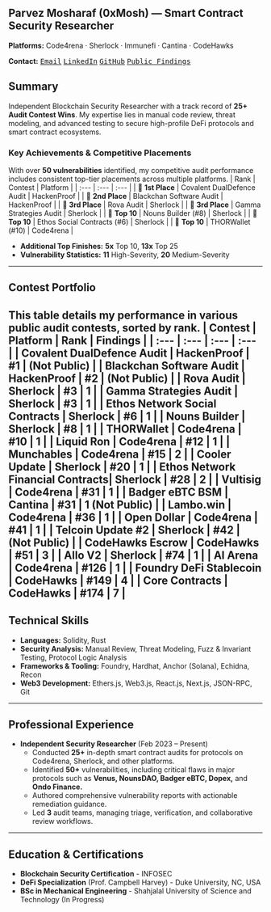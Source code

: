 ## Parvez Mosharaf (0xMosh) — Smart Contract Security Researcher
**Platforms:** Code4rena · Sherlock · Immunefi · Cantina · CodeHawks

**Contact:** <kbd>[Email](mailto:pmosharafsmail@gmail.com)</kbd> <kbd>[LinkedIn](https://www.linkedin.com/in/mosharaff)</kbd> <kbd>[GitHub](https://github.com/mosharaf6)</kbd> <kbd>[Public Findings](https://audits.sherlock.xyz/watson/0xMosh)</kbd>

## Summary

Independent Blockchain Security Researcher with a track record of **25+ Audit Contest Wins**. My expertise lies in manual code review, threat modeling, and advanced testing to secure high-profile DeFi protocols and smart contract ecosystems.

### Key Achievements & Competitive Placements
With over **50 vulnerabilities** identified, my competitive audit performance includes consistent top-tier placements across multiple platforms.
| Rank | Contest | Platform |
| :--- | :--- | :--- |
| 🥇 **1st Place** | Covalent DualDefence Audit | HackenProof |
| 🥈 **2nd Place** | Blackchan Software Audit | HackenProof |
| 🥉 **3rd Place** | Rova Audit | Sherlock |
| 🥉 **3rd Place** | Gamma Strategies Audit | Sherlock |
| 🏅 **Top 10** | Nouns Builder (#8) | Sherlock |
| 🏅 **Top 10** | Ethos Social Contracts (#6) | Sherlock |
| 🏅 **Top 10** | THORWallet (#10) | Code4rena |
- **Additional Top Finishes:** **5x** Top 10, **13x** Top 25
- **Vulnerability Statistics:** **11** High-Severity, **20** Medium-Severity
---
## Contest Portfolio
This table details my performance in various public audit contests, sorted by rank.
| Contest | Platform | Rank | Findings |
| :--- | :--- | :--- | :--- |
| Covalent DualDefence Audit | HackenProof | #1 | (Not Public) |
| Blackchan Software Audit | HackenProof | #2 | (Not Public) |
| Rova Audit | Sherlock | #3 | 1 |
| Gamma Strategies Audit | Sherlock | #3 | 1 |
| Ethos Network Social Contracts | Sherlock | #6 | 1 |
| Nouns Builder | Sherlock | #8 | 1 |
| THORWallet | Code4rena | #10 | 1 |
| Liquid Ron | Code4rena | #12 | 1 |
| Munchables | Code4rena | #15 | 2 |
| Cooler Update | Sherlock | #20 | 1 |
| Ethos Network Financial Contracts| Sherlock | #28 | 2 |
| Vultisig | Code4rena | #31 | 1 |
| Badger eBTC BSM | Cantina | #31 | 1 (Not Public) |
| Lambo.win | Code4rena | #36 | 1 |
| Open Dollar | Code4rena | #41 | 1 |
| Telcoin Update #2 | Sherlock | #42 | (Not Public) |
| CodeHawks Escrow | CodeHawks | #51 | 3 |
| Allo V2 | Sherlock | #74 | 1 |
| AI Arena | Code4rena | #126 | 1 |
| Foundry DeFi Stablecoin | CodeHawks | #149 | 4 |
| Core Contracts | CodeHawks | #174 | 7 |
---
## Technical Skills
- **Languages:** Solidity, Rust
- **Security Analysis:** Manual Review, Threat Modeling, Fuzz & Invariant Testing, Protocol Logic Analysis
- **Frameworks & Tooling:** Foundry, Hardhat, Anchor (Solana), Echidna, Recon
- **Web3 Development:** Ethers.js, Web3.js, React.js, Next.js, JSON-RPC, Git
---
## Professional Experience
- **Independent Security Researcher** (Feb 2023 – Present)
  - Conducted **25+** in-depth smart contract audits for protocols on Code4rena, Sherlock, and other platforms.
  - Identified **50+** vulnerabilities, including critical flaws in major protocols such as **Venus, NounsDAO, Badger eBTC, Dopex,** and **Ondo Finance.**
  - Authored comprehensive vulnerability reports with actionable remediation guidance.
  - Led **3** audit teams, managing triage, verification, and collaborative review workflows.
---
## Education & Certifications
- **Blockchain Security Certification** - INFOSEC
- **DeFi Specialization** (Prof. Campbell Harvey) - Duke University, NC, USA
- **BSc in Mechanical Engineering** - Shahjalal University of Science and Technology (In Progress)
